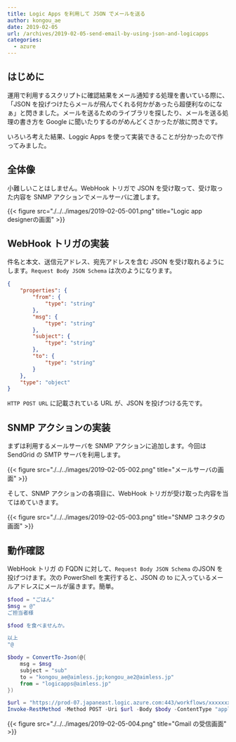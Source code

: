 ```yaml
---
title: Logic Apps を利用して JSON でメールを送る
author: kongou_ae
date: 2019-02-05
url: /archives/2019-02-05-send-email-by-using-json-and-logicapps
categories:
  - azure
---
```


## はじめに

運用で利用するスクリプトに確認結果をメール通知する処理を書いている際に、「JSON を投げつけたらメールが飛んでくれる何かがあったら超便利なのになぁ」と閃きました。メールを送るためのライブラリを探したり、メールを送る処理の書き方を Google に聞いたりするのがめんどくさかったが故に閃きです。

いろいろ考えた結果、Loggic Apps を使って実装できることが分かったので作ってみました。

## 全体像

小難しいことはしません。WebHook トリガで JSON を受け取って、受け取った内容を SNMP アクションでメールサーバに渡します。

{{< figure src="./../../images/2019-02-05-001.png" title="Logic app designerの画面" >}}

## WebHook トリガの実装

件名と本文、送信元アドレス、宛先アドレスを含む JSON を受け取れるようにします。`Request Body JSON Schema` は次のようになります。

```json
{
    "properties": {
        "from": {
            "type": "string"
        },
        "msg": {
            "type": "string"
        },
        "subject": {
            "type": "string"
        },
        "to": {
            "type": "string"
        }
    },
    "type": "object"
}
```

`HTTP POST URL` に記載されている URL が、JSON を投げつける先です。

## SNMP アクションの実装

まずは利用するメールサーバを SNMP アクションに追加します。今回は SendGrid の SMTP サーバを利用します。

{{< figure src="./../../images/2019-02-05-002.png" title="メールサーバの画面" >}}

そして、SNMP アクションの各項目に、WebHook トリガが受け取った内容を当てはめていきます。

{{< figure src="./../../images/2019-02-05-003.png" title="SNMP コネクタの画面" >}}

## 動作確認

WebHook トリガ の FQDN に対して、`Request Body JSON Schema` のJSON を投げつけます。次の PowerShell を実行すると、JSON の to に入っているメールアドレスにメールが届きます。簡単。

```powershell
$food = "ごはん"
$msg = @"
ご担当者様

$food を食べませんか。

以上
"@

$body = ConvertTo-Json(@{
    msg = $msg
    subject = "sub"
    to = "kongou_ae@aimless.jp;kongou_ae2@aimless.jp"
    from = "logicapps@aimless.jp"
})

$url = "https://prod-07.japaneast.logic.azure.com:443/workflows/xxxxxxxxxxxxxxxxxxxxxxxxxxxxxx/triggers/manual/paths/invoke?api-version=2016-10-01&sp=%2Ftriggers%2Fmanual%2Frun&sv=1.0&sig=xxxxxxxxxxxxxxxxxxxxxxx"
Invoke-RestMethod -Method POST -Uri $url -Body $body -ContentType "application/json;charset=utf-8"
```

{{< figure src="./../../images/2019-02-05-004.png" title="Gmail の受信画面" >}}


